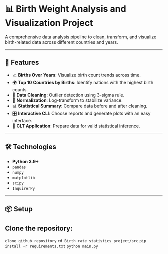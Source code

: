 # 📊 Birth Weight Analysis and Visualization Project

A comprehensive data analysis pipeline to clean, transform, and visualize birth-related data across different countries and years.

---

## 🚀 Features

- 📈 **Births Over Years**: Visualize birth count trends across time.
- 🌍 **Top 10 Countries by Births**: Identify nations with the highest birth counts.
- 🧹 **Data Cleaning**: Outlier detection using 3-sigma rule.
- 🧮 **Normalization**: Log-transform to stabilize variance.
- 📊 **Statistical Summary**: Compare data before and after cleaning.
- 🎛️ **Interactive CLI**: Choose reports and generate plots with an easy interface.
- 🧠 **CLT Application**: Prepare data for valid statistical inference.

---

## 🛠️ Technologies

- **Python 3.9+**
- `pandas`
- `numpy`
- `matplotlib`
- `scipy`
- `InquirerPy`

---

## 📦 Setup

## Clone the repository:
   ``` clone github repository ```
   ``` cd Birth_rate_statistics_project/src ```
   ``` pip install -r requirements.txt ```
   ``` python main.py ```
